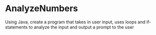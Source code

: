 # AnalyzeNumbers
Using Java, create a program that takes in user input, uses loops and if-statements to analyze the input and output a prompt to the user
